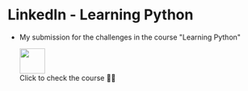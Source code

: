 # LinkedIn - Learning Python

- My submission for the challenges in the course "Learning Python"

  <div>
    <a href=https://www.linkedin.com/learning/learning-python-14393370/learning-python?dApp=200530631&leis=LAA&u=2142305>
      <img src="https://cdn.jsdelivr.net/gh/devicons/devicon/icons/linkedin/linkedin-original.svg" width = "50" height ="50"/>
    </a>
  </div>
  Click to check the course 👨‍💻
